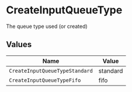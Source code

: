 # CreateInputQueueType

The queue type used (or created)


## Values

| Name                           | Value                          |
| ------------------------------ | ------------------------------ |
| `CreateInputQueueTypeStandard` | standard                       |
| `CreateInputQueueTypeFifo`     | fifo                           |